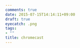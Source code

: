 ```yaml
---
comments: true
date: 2015-07-15T14:14:11+09:00
draft: true
eyecatch: .png
tags:
- ""
title: chromecast
---
```


